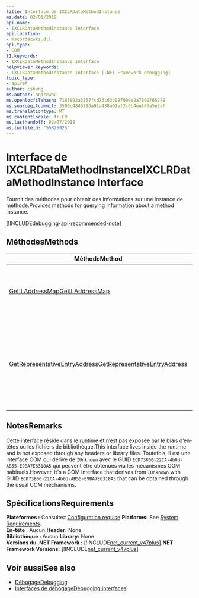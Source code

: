 ```yaml
---
title: Interface de IXCLRDataMethodInstance
ms.date: 02/01/2019
api.name:
- IXCLRDataMethodInstance Interface
api.location:
- mscordacwks.dll
api.type:
- COM
f1.keywords:
- IXCLRDataMethodInstance Interface
helpviewer.keywords:
- IXCLRDataMethodInstance Interface [.NET Framework debugging]
topic_type:
- apiref
author: cshung
ms.author: andrewau
ms.openlocfilehash: 7185802a3857fcd73c63d097090a2a7809f65279
ms.sourcegitcommit: 3500c4845f96a91a438a02ef2c6b4eef45a5e2af
ms.translationtype: MT
ms.contentlocale: fr-FR
ms.lasthandoff: 02/07/2019
ms.locfileid: "55825925"
---
```

# <a name="ixclrdatamethodinstance-interface"></a><span data-ttu-id="e7ca6-102">Interface de IXCLRDataMethodInstance</span><span class="sxs-lookup"><span data-stu-id="e7ca6-102">IXCLRDataMethodInstance Interface</span></span>

<span data-ttu-id="e7ca6-103">Fournit des méthodes pour obtenir des informations sur une instance de méthode.</span><span class="sxs-lookup"><span data-stu-id="e7ca6-103">Provides methods for querying information about a method instance.</span></span>

[!INCLUDE[debugging-api-recommended-note](../../../../includes/debugging-api-recommended-note.md)]

## <a name="methods"></a><span data-ttu-id="e7ca6-104">Méthodes</span><span class="sxs-lookup"><span data-stu-id="e7ca6-104">Methods</span></span>

| <span data-ttu-id="e7ca6-105">Méthode</span><span class="sxs-lookup"><span data-stu-id="e7ca6-105">Method</span></span>                                                                                                                  | <span data-ttu-id="e7ca6-106">Description</span><span class="sxs-lookup"><span data-stu-id="e7ca6-106">Description</span></span>                                 |
| ----------------------------------------------------------------------------------------------------------------------- | ------------------------------------------- |
| [<span data-ttu-id="e7ca6-107">GetILAddressMap</span><span class="sxs-lookup"><span data-stu-id="e7ca6-107">GetILAddressMap</span></span>](../../../../docs/framework/unmanaged-api/debugging/ixclrdatamethodinstance-getiladdressmap-method.md) | <span data-ttu-id="e7ca6-108">Obtient le langage intermédiaire aux informations de mappage d’adresse.</span><span class="sxs-lookup"><span data-stu-id="e7ca6-108">Gets the IL to address mapping information.</span></span> |
| [<span data-ttu-id="e7ca6-109">GetRepresentativeEntryAddress</span><span class="sxs-lookup"><span data-stu-id="e7ca6-109">GetRepresentativeEntryAddress</span></span>](../../../../docs/framework/unmanaged-api/debugging/ixclrdatamethodinstance-getrepresentativeentryaddress-method.md) | <span data-ttu-id="e7ca6-110">Obtient l’adresse de point d’entrée plus représentatif de la compilation native de tous les points d’entrée possibles pour une méthode...</span><span class="sxs-lookup"><span data-stu-id="e7ca6-110">Gets the most representative entry point address for the native compilation of all the possible entry points for a method..</span></span> |


## <a name="remarks"></a><span data-ttu-id="e7ca6-111">Notes</span><span class="sxs-lookup"><span data-stu-id="e7ca6-111">Remarks</span></span>

<span data-ttu-id="e7ca6-112">Cette interface réside dans le runtime et n’est pas exposée par le biais d’en-têtes ou les fichiers de bibliothèque.</span><span class="sxs-lookup"><span data-stu-id="e7ca6-112">This interface lives inside the runtime and is not exposed through any headers or library files.</span></span> <span data-ttu-id="e7ca6-113">Toutefois, il est une interface COM qui dérive de `IUnknown` avec le GUID `ECD73800-22CA-4b0d-AB55-E9BA7E6318A5` qui peuvent être obtenues via les mécanismes COM habituels.</span><span class="sxs-lookup"><span data-stu-id="e7ca6-113">However, it's a COM interface that derives from `IUnknown` with GUID `ECD73800-22CA-4b0d-AB55-E9BA7E6318A5` that can be obtained through the usual COM mechanisms.</span></span>

## <a name="requirements"></a><span data-ttu-id="e7ca6-114">Spécifications</span><span class="sxs-lookup"><span data-stu-id="e7ca6-114">Requirements</span></span>

<span data-ttu-id="e7ca6-115">**Plateformes :** Consultez [Configuration requise](../../../../docs/framework/get-started/system-requirements.md).</span><span class="sxs-lookup"><span data-stu-id="e7ca6-115">**Platforms:** See [System Requirements](../../../../docs/framework/get-started/system-requirements.md).</span></span>  
<span data-ttu-id="e7ca6-116">**En-tête :** Aucun.</span><span class="sxs-lookup"><span data-stu-id="e7ca6-116">**Header:** None</span></span>  
<span data-ttu-id="e7ca6-117">**Bibliothèque :** Aucun.</span><span class="sxs-lookup"><span data-stu-id="e7ca6-117">**Library:** None</span></span>  
<span data-ttu-id="e7ca6-118">**Versions du .NET Framework :** [!INCLUDE[net_current_v47plus](../../../../includes/net-current-v47plus.md)]</span><span class="sxs-lookup"><span data-stu-id="e7ca6-118">**.NET Framework Versions:** [!INCLUDE[net_current_v47plus](../../../../includes/net-current-v47plus.md)]</span></span>  

## <a name="see-also"></a><span data-ttu-id="e7ca6-119">Voir aussi</span><span class="sxs-lookup"><span data-stu-id="e7ca6-119">See also</span></span>

- [<span data-ttu-id="e7ca6-120">Débogage</span><span class="sxs-lookup"><span data-stu-id="e7ca6-120">Debugging</span></span>](../../../../docs/framework/unmanaged-api/debugging/index.md)
- [<span data-ttu-id="e7ca6-121">Interfaces de débogage</span><span class="sxs-lookup"><span data-stu-id="e7ca6-121">Debugging Interfaces</span></span>](../../../../docs/framework/unmanaged-api/debugging/debugging-interfaces.md)
